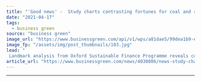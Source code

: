 ```yaml
---
title: "'Good news' -  Study charts contrasting fortunes for coal and renewables financing costs"
date: "2021-04-17"
tags: 
  - business green
source: "business green"
image_url: "https://www.businessgreen.com/api/v1/wps/a81dae5/99dea1b9-e240-4001-bd9d-ae6209f4b72e/10/iw-stock-coal-mining-003-185x114.jpg"
image_fp: "/assets/img/post_thumbnails/103.jpg"
lead: "
 Landmark analysis from Oxford Sustainable Finance Programme reveals costs of financing coal projects have soared over the past decade, while renewable energy financing costs have moved in the opposite direction ..."
article_url: "https://www.businessgreen.com/news/4030006/news-study-charts-contrasting-fortunes-coal-renewables-financing-costs"
---
```


---
